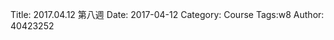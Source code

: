 Title: 2017.04.12 第八週
Date: 2017-04-12
Category: Course
Tags:w8
Author: 40423252

<!-- PELICAN_END_SUMMARY -->

